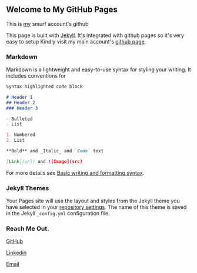 ## Welcome to My GitHub Pages

This is [my](https://github.com/lordronz) smurf account's github

This page is built with [Jekyll](https://jekyllrb.com/). It's integrated with github pages so it's very easy to setup
Kindly visit my main account's [github page](https://lordronz.github.io).

### Markdown

Markdown is a lightweight and easy-to-use syntax for styling your writing. It includes conventions for

```markdown
Syntax highlighted code block

# Header 1
## Header 2
### Header 3

- Bulleted
- List

1. Numbered
2. List

**Bold** and _Italic_ and `Code` text

[Link](url) and ![Image](src)
```

For more details see [Basic writing and formatting syntax](https://docs.github.com/en/github/writing-on-github/getting-started-with-writing-and-formatting-on-github/basic-writing-and-formatting-syntax).

### Jekyll Themes

Your Pages site will use the layout and styles from the Jekyll theme you have selected in your [repository settings](https://github.com/znordrol/znordrol.github.io/settings/pages). The name of this theme is saved in the Jekyll `_config.yml` configuration file.

### Reach Me Out.

[GitHub](https://github.com/lordronz)

[Linkedin](https://www.linkedin.com/in/aaronchristopher69/)

[Email](mailto:lordronz888@gmail.com)
